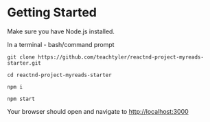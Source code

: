 # Getting Started

Make sure you have Node.js installed.

In a terminal - bash/command prompt

```
git clone https://github.com/teachtyler/reactnd-project-myreads-starter.git

cd reactnd-project-myreads-starter

npm i

npm start
```

Your browser should open and navigate to [http://localhost:3000](http://localhost:3000)

